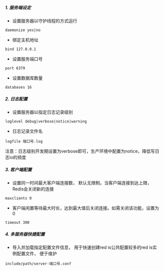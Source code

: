##### 1. 服务端设定

- 设置服务器以守护线程的方式运行

```
daemonize yes|no
```

- 绑定主机地址

```
bind 127.0.0.1
```

- 设置服务端口号

```
port 6379
```

- 设置数据库数量

```
databases 16
```

##### 2. 日志配置

- 设置服务器以指定日志记录级别

```
loglevel debug|verbose|notice|warning
```

- 日志记录文件名

```
logfile 端口号.log
```

注意：日志级别开发期设置为verbose即可，生产环境中配置为notice，降低写日志io的频度

##### 3. 客户端配置

- 设置同一时间最大客户端连接数， 默认无限制。当客户端连接到达上限， Redis会关闭新的连接

```
maxclients 0
```

- 客户端闲置等待最大时长，达到最大值后关闭连接。如需关闭该功能，设置为0

```
timeout 300 
```

##### 4. 多服务器快捷配置

- 导入并加载指定配置文件信息， 用于快速创建red is公共配置较多的red is实例配置文件， 便于维护

```
include/path/server-端口号.conf
```

